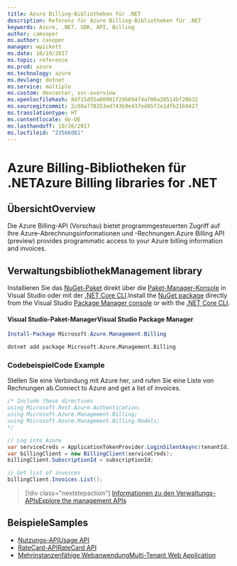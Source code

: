 ```yaml
---
title: Azure Billing-Bibliotheken für .NET
description: Referenz für Azure Billing-Bibliotheken für .NET
keywords: Azure, .NET, SDK, API, Billing
author: camsoper
ms.author: casoper
manager: wpickett
ms.date: 10/19/2017
ms.topic: reference
ms.prod: azure
ms.technology: azure
ms.devlang: dotnet
ms.service: multiple
ms.custom: devcenter, svc-overview
ms.openlocfilehash: 8df15d55a80991f29b694f4af06a20514bf20b32
ms.sourcegitcommit: 2c08a778353ed743b9e437ed85f2e1dfb21b9427
ms.translationtype: HT
ms.contentlocale: de-DE
ms.lasthandoff: 10/26/2017
ms.locfileid: "23566081"
---
```

# <a name="azure-billing-libraries-for-net"></a><span data-ttu-id="16c93-104">Azure Billing-Bibliotheken für .NET</span><span class="sxs-lookup"><span data-stu-id="16c93-104">Azure Billing libraries for .NET</span></span>

## <a name="overview"></a><span data-ttu-id="16c93-105">Übersicht</span><span class="sxs-lookup"><span data-stu-id="16c93-105">Overview</span></span>

<span data-ttu-id="16c93-106">Die Azure Billing-API (Vorschau) bietet programmgesteuerten Zugriff auf Ihre Azure-Abrechnungsinformationen und -Rechnungen.</span><span class="sxs-lookup"><span data-stu-id="16c93-106">Azure Billing API (preview) provides programmatic access to your Azure billing information and invoices.</span></span>

## <a name="management-library"></a><span data-ttu-id="16c93-107">Verwaltungsbibliothek</span><span class="sxs-lookup"><span data-stu-id="16c93-107">Management library</span></span>

<span data-ttu-id="16c93-108">Installieren Sie das [NuGet-Paket](https://www.nuget.org/packages/Microsoft.Azure.Management.Billing) direkt über die [Paket-Manager-Konsole][PackageManager] in Visual Studio oder mit der [.NET Core CLI][DotNetCLI].</span><span class="sxs-lookup"><span data-stu-id="16c93-108">Install the [NuGet package](https://www.nuget.org/packages/Microsoft.Azure.Management.Billing) directly from the Visual Studio [Package Manager console][PackageManager] or with the [.NET Core CLI][DotNetCLI].</span></span>

#### <a name="visual-studio-package-manager"></a><span data-ttu-id="16c93-109">Visual Studio-Paket-Manager</span><span class="sxs-lookup"><span data-stu-id="16c93-109">Visual Studio Package Manager</span></span>

```powershell
Install-Package Microsoft.Azure.Management.Billing
```

```bash
dotnet add package Microsoft.Azure.Management.Billing
```

### <a name="code-example"></a><span data-ttu-id="16c93-110">Codebeispiel</span><span class="sxs-lookup"><span data-stu-id="16c93-110">Code Example</span></span>

<span data-ttu-id="16c93-111">Stellen Sie eine Verbindung mit Azure her, und rufen Sie eine Liste von Rechnungen ab.</span><span class="sxs-lookup"><span data-stu-id="16c93-111">Connect to Azure and get a list of invoices.</span></span>

```csharp
/* Include these directives
using Microsoft.Rest.Azure.Authentication;
using Microsoft.Azure.Management.Billing;
using Microsoft.Azure.Management.Billing.Models;
*/

// Log into Azure
var serviceCreds = ApplicationTokenProvider.LoginSilentAsync(tenantId, clientId, secret);
var billingClient = new BillingClient(serviceCreds);
billingClient.SubscriptionId = subscriptionId;

// Get list of invoices
billingClient.Invoices.List();
```

> [!div class="nextstepaction"]
> [<span data-ttu-id="16c93-112">Informationen zu den Verwaltungs-APIs</span><span class="sxs-lookup"><span data-stu-id="16c93-112">Explore the management APIs</span></span>](/dotnet/api/overview/azure/billing/management)

## <a name="samples"></a><span data-ttu-id="16c93-113">Beispiele</span><span class="sxs-lookup"><span data-stu-id="16c93-113">Samples</span></span>

* [<span data-ttu-id="16c93-114">Nutzungs-API</span><span class="sxs-lookup"><span data-stu-id="16c93-114">Usage API</span></span>](https://github.com/Azure-Samples/billing-dotnet-usage-api)
* [<span data-ttu-id="16c93-115">RateCard-API</span><span class="sxs-lookup"><span data-stu-id="16c93-115">RateCard API</span></span>](https://github.com/Azure-Samples/billing-dotnet-ratecard-api)
* [<span data-ttu-id="16c93-116">Mehrinstanzenfähige Webanwendung</span><span class="sxs-lookup"><span data-stu-id="16c93-116">Multi-Tenant Web Application</span></span>](https://github.com/Azure-Samples/billing-dotnet-webapp-multitenant)

[PackageManager]: https://docs.microsoft.com/nuget/tools/package-manager-console
[DotNetCLI]: https://docs.microsoft.com/dotnet/core/tools/dotnet-add-package
